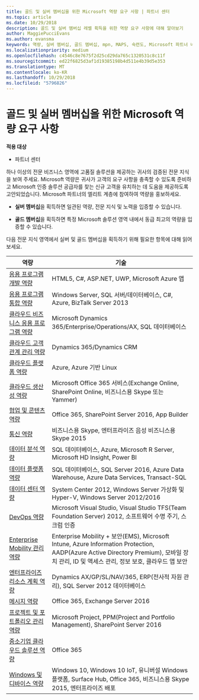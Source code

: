 ```yaml
---
title: 골드 및 실버 멤버십을 위한 Microsoft 역량 요구 사항 | 파트너 센터
ms.topic: article
ms.date: 10/29/2018
description: 골드 및 실버 멤버십 레벨 획득을 위한 역량 요구 사항에 대해 알아보기
author: MaggiePucciEvans
ms.author: evansma
keywords: 역량, 실버 멤버십, 골드 멤버십, mpn, MAPS, 숙련도, Microsoft 파트너 네트워크, 네트워크 멤버십
ms.localizationpriority: medium
ms.openlocfilehash: c4546c8e7675f2d25cd29da765c1320531c8c11f
ms.sourcegitcommit: ed22f6825d3af1d19385198b4d511e4b39d5e353
ms.translationtype: MT
ms.contentlocale: ko-KR
ms.lasthandoff: 10/29/2018
ms.locfileid: "5796826"
---
```

# <a name="microsoft-competency-requirements-for-gold-and-silver-membership"></a>골드 및 실버 멤버십을 위한 Microsoft 역량 요구 사항

**적용 대상**

-  파트너 센터

하나 이상의 전문 비즈니스 영역에 고품질 솔루션을 제공하는 귀사의 검증된 전문 지식을 보여 주세요. Microsoft 역량은 귀사가 고객의 요구 사항을 충족할 수 있도록 준비하고 Microsoft 인증 솔루션 공급자를 찾는 신규 고객을 유치하는 데 도움을 제공하도록 고안되었습니다. Microsoft 파트너의 엘리트 계층에 참여하여 역량을 홍보하세요.

- **실버 멤버십**을 획득하면 일관된 역량, 전문 지식 및 노력을 입증할 수 있습니다.

- **골드 멤버십**을 획득하면 특정 Microsoft 솔루션 영역 내에서 동급 최고의 역량을 입증할 수 있습니다.

다음 전문 지식 영역에서 실버 및 골드 멤버십을 획득하기 위해 필요한 항목에 대해 읽어보세요.


| 역량  | 기술 |
|   ------------------   |   -------   |
| [응용 프로그램 개발 역량](https://partner.microsoft.com/membership/application-development-competency) | HTML5, C#, ASP.NET, UWP, Microsoft Azure 앱 |
| [응용 프로그램 통합 역량](https://partner.microsoft.com/membership/application-integration-competency) | Windows Server, SQL 서버/데이터베이스, C#, Azure, BizTalk Server 2013|
| [클라우드 비즈니스 응용 프로그램 역량](https://partner.microsoft.com/membership/cloud-business-applications-competency)| Microsoft Dynamics 365/Enterprise/Operations/AX, SQL 데이터베이스 |
| [클라우드 고객 관계 관리 역량](https://partner.microsoft.com/membership/cloud-customer-relationship-management-competency)| Dynamics 365/Dynamics CRM |
| [클라우드 플랫폼 역량](https://partner.microsoft.com/membership/cloud-platform-competency)| Azure, Azure 기반 Linux |
| [클라우드 생산성 역량](https://partner.microsoft.com/membership/cloud-productivity-competency)| Microsoft Office 365 서비스(Exchange Online, SharePoint Online, 비즈니스용 Skype 또는 Yammer)|
| [협업 및 콘텐츠 역량](https://partner.microsoft.com/membership/collaboration-and-content-competency)| Office 365, SharePoint Server 2016, App Builder |
| [통신 역량](https://partner.microsoft.com/membership/communications-competency)| 비즈니스용 Skype, 엔터프라이즈 음성 비즈니스용 Skype 2015 |
| [데이터 분석 역량](https://partner.microsoft.com/membership/data-analytics-competency)| SQL 데이터베이스, Azure, Microsoft R Server, Microsoft HD Insight, Power BI |
| [데이터 플랫폼 역량](https://partner.microsoft.com/membership/data-platform-competency)| SQL 데이터베이스, SQL Server 2016, Azure Data Warehouse, Azure Data Services, Transact-SQL |
| [데이터 센터 역량](https://partner.microsoft.com/membership/datacenter-competency)| System Center 2012, Windows Server 가상화 및 Hyper-V, Windows Server 2012/2016 |
| [DevOps 역량](https://partner.microsoft.com/membership/devops-competency)| Microsoft Visual Studio, Visual Studio TFS(Team Foundation Server) 2012, 소프트웨어 수명 주기, 스크럼 인증 |
| [Enterprise Mobility 관리 역량](https://partner.microsoft.com/membership/enterprise-mobility-management-competency)| Enterprise Mobility + 보안(EMS), Microsoft Intune, Azure Information Protection, AADP(Azure Active Directory Premium), 모바일 장치 관리, ID 및 액세스 관리, 정보 보호, 클라우드 앱 보안 |
| [엔터프라이즈 리소스 계획 역량](https://partner.microsoft.com/membership/enterprise-resource-planning-competency)| Dynamics AX/GP/SL/NAV/365, ERP(전사적 자원 관리), SQL Server 2012 데이터베이스  |
| [메시지 역량](https://partner.microsoft.com/membership/messaging-competency)| Office 365, Exchange Server 2016 |
| [프로젝트 및 포트폴리오 관리 역량](https://partner.microsoft.com/membership/project-portfolio-management-competency)| Microsoft Project, PPM(Project and Portfolio Management), SharePoint Server 2016|
| [중소기업 클라우드 솔루션 역량](https://partner.microsoft.com/membership/small-midmarket-cloud-solutions-competency)| Office 365 |
| [Windows 및 디바이스 역량](https://partner.microsoft.com/membership/windows-and-devices-competency)| Windows 10, Windows 10 IoT, 유니버설 Windows 플랫폼, Surface Hub, Office 365, 비즈니스용 Skype 2015, 엔터프라이즈 배포 |